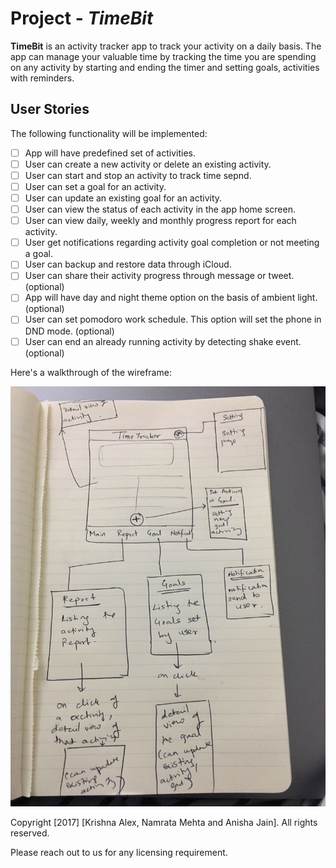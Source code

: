 # Project - *TimeBit*

**TimeBit** is an activity tracker app to track your activity on a daily basis. The app can manage your valuable time by tracking the time you are spending on any activity by starting and ending the timer and setting goals, activities with reminders.

## User Stories

The following functionality will be implemented:

- [ ] App will have predefined set of activities.
- [ ] User can create a new activity or delete an existing activity.
- [ ] User can start and stop an activity to track time sepnd. 
- [ ] User can set a goal for an activity.
- [ ] User can update an existing goal for an activity.
- [ ] User can view the status of each activity in the app home screen.
- [ ] User can view daily, weekly and monthly progress report for each activity.
- [ ] User get notifications regarding activity goal completion or not meeting a goal.
- [ ] User can backup and restore data through iCloud.
- [ ] User can share their activity progress through message or tweet. (optional)
- [ ] App will have day and night theme option on the basis of ambient light. (optional) 
- [ ] User can set pomodoro work schedule. This option will set the phone in DND mode. (optional)
- [ ] User can end an already running activity by detecting shake event. (optional)

Here's a walkthrough of the wireframe:

![Animated Screenshot](/TimeTrack.gif?raw=true "Animated Screenshot")


Copyright [2017] [Krishna Alex, Namrata Mehta and Anisha Jain]. All rights reserved.

Please reach out to us for any licensing requirement.
